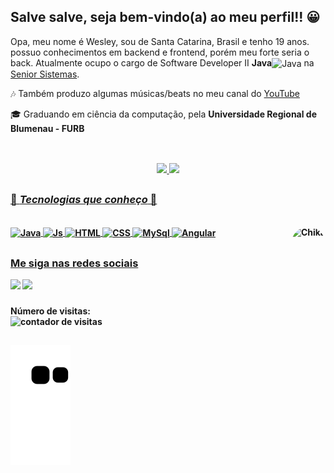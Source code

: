 ## Salve salve, seja bem-vindo(a) ao meu perfil!! 😀

<div>
<p align="left">Opa, meu nome é Wesley, sou de Santa Catarina, Brasil e tenho 19 anos. possuo conhecimentos em backend e frontend, porém meu forte seria o back. Atualmente ocupo o cargo de Software Developer II <strong>Java</strong><img align="center" alt="Java" height="25" width="35" src="https://icongr.am/devicon/java-plain.svg?size=128&color=dd58c1"/> na <a href="https://www.senior.com.br">Senior Sistemas</a>. <br>
<p align="left">🎶 Também produzo algumas músicas/beats no meu canal do <a href="https://www.youtube.com/channel/UCw_RzqQhLn2URzYMmJ0YagQ" target="_blank">YouTube</a></p>
<p align="left">🎓 Graduando em ciência da computação, pela <strong>Universidade Regional de Blumenau - FURB<strong>
</div>

##
<br>
<div align="center">
  <a href = "https://github.com/WesleyDePaula">
  <img height="180em" src="https://github-readme-stats.vercel.app/api?username=WesleyDePaula&show_icons=true&theme=jolly&include_all_commits=true&count_private=true"/>
  <img height="150em" src="https://github-readme-stats.vercel.app/api/top-langs/?username=WesleyDePaula&layout=compact&langs_count=7&theme=jolly&count_private=true"/>
</div>

  ##
  
### 💠 **_Tecnologias que conheço_** 💠

<div style="display: inline_block"><br>
  <img align="center" alt="Java" height="30" width="40" src="https://icongr.am/devicon/java-plain.svg?size=128&color=dd58c1" />
  <img align="center" alt="Js" height="30" width="40" src="https://icongr.am/devicon/javascript-plain.svg?size=128&color=dd58c1">
  <img align="center" alt="HTML" height="30" width="40" src="https://icongr.am/devicon/html5-plain-wordmark.svg?size=128&color=dd58c1">
  <img align="center" alt="CSS" height="30" width="40" src="https://icongr.am/devicon/css3-plain-wordmark.svg?size=128&color=dd58c1">
  <img align="center" alt="MySql" height="30" width="40" src="https://icongr.am/devicon/mysql-plain.svg?size=128&color=dd58c1">
  <img align="center" alt="Angular" height="30" width="40" src="https://icongr.am/devicon/angularjs-plain.svg?size=128&color=dd58c1" />
  <img align="right" alt="Chika" height="150" style="border-radius:50px;" src="https://www.icegif.com/wp-content/uploads/icegif-2013.gif">
</div>
  
##

### Me siga nas redes sociais
  
<div>
<a href="https://www.youtube.com/channel/UCw_RzqQhLn2URzYMmJ0YagQ" target="_blank"><img src="https://img.shields.io/badge/YouTube-FF0000?style=for-the-badge&logo=youtube&logoColor=white" target="_blank"></a>
<a href="https://www.linkedin.com/in/wesley-zeitz-de-paula-490796214/" target="_blank"><img src="https://img.shields.io/badge/-LinkedIn-%230077B5?style=for-the-badge&logo=linkedin&logoColor=white" target="_blank"></a>
  
###

<p align="left">
  <strong>Número de visitas: </strong><br> <img src="https://profile-counter.glitch.me/WesleyDePaula/count.svg" alt="contador de visitas">
</p>
  
##
  
 ![Snake animation](https://github.com/WesleyDePaula/WesleyDePaula/blob/output/github-contribution-grid-snake.svg)
  
</div>

